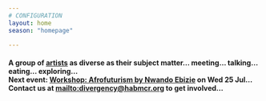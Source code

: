 ```yaml
---
# CONFIGURATION
layout: home
season: "homepage"

---  
```

#### A group of [artists](/current/artist) as diverse as their subject matter… meeting… talking… eating… exploring…<br>Next event: [Workshop: Afrofuturism by Nwando Ebizie](/current/event/july2018) on Wed 25 Jul…<br>Contact us at <mailto:divergency@habmcr.org> to get involved…